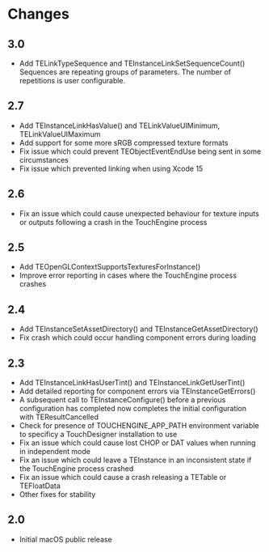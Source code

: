 # Changes

## 3.0

* Add TELinkTypeSequence and TEInstanceLinkSetSequenceCount()
	Sequences are repeating groups of parameters. The number of repetitions is user configurable.

## 2.7

* Add TEInstanceLinkHasValue() and TELinkValueUIMinimum, TELinkValueUIMaximum
* Add support for some more sRGB compressed texture formats
* Fix issue which could prevent TEObjectEventEndUse being sent in some circumstances
* Fix issue which prevented linking when using Xcode 15

## 2.6

* Fix an issue which could cause unexpected behaviour for texture inputs or outputs following a crash in the TouchEngine process

## 2.5

* Add TEOpenGLContextSupportsTexturesForInstance()
* Improve error reporting in cases where the TouchEngine process crashes

## 2.4

* Add TEInstanceSetAssetDirectory() and TEInstanceGetAssetDirectory()
* Fix crash which could occur handling component errors during loading

## 2.3

* Add TEInstanceLinkHasUserTint() and TEInstanceLinkGetUserTint()
* Add detailed reporting for component errors via TEInstanceGetErrors()
* A subsequent call to TEInstanceConfigure() before a previous configuration has completed now completes the initial configuration with TEResultCancelled
* Check for presence of TOUCHENGINE_APP_PATH environment variable to specificy a TouchDesigner installation to use
* Fix an issue which could cause lost CHOP or DAT values when running in independent mode
* Fix an issue which could leave a TEInstance in an inconsistent state if the TouchEngine process crashed
* Fix an issue which could cause a crash releasing a TETable or TEFloatData
* Other fixes for stability

## 2.0

* Initial macOS public release
